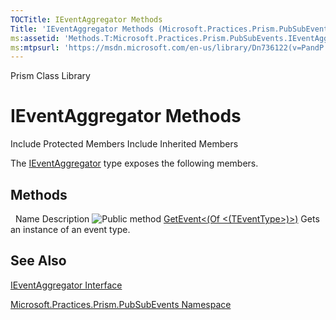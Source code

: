 ```yaml
---
TOCTitle: IEventAggregator Methods
Title: 'IEventAggregator Methods (Microsoft.Practices.Prism.PubSubEvents)'
ms:assetid: 'Methods.T:Microsoft.Practices.Prism.PubSubEvents.IEventAggregator'
ms:mtpsurl: 'https://msdn.microsoft.com/en-us/library/Dn736122(v=PandP.50)'
---
```


Prism Class Library

IEventAggregator Methods
========================

Include Protected Members
Include Inherited Members

The [IEventAggregator](https://msdn.microsoft.com/t:microsoft.practices.prism.pubsubevents.ieventaggregator) type exposes the following members.

Methods
-------

<span id="methodTableToggle"></span>
 
Name
Description
![](https://msdn.microsoft.com/en-us/Dn736122.pubmethod(en-us,PandP.50).gif "Public method")
[GetEvent&lt;(Of &lt;(TEventType&gt;)&gt;)](https://msdn.microsoft.com/m:microsoft.practices.prism.pubsubevents.ieventaggregator.getevent%60%601)
Gets an instance of an event type.

See Also
--------

<span id="seeAlsoToggle"></span>
[IEventAggregator Interface](https://msdn.microsoft.com/t:microsoft.practices.prism.pubsubevents.ieventaggregator)

[Microsoft.Practices.Prism.PubSubEvents Namespace](https://msdn.microsoft.com/n:microsoft.practices.prism.pubsubevents)
